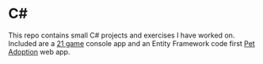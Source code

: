 # C#
This repo contains small C# projects and exercises I have worked on. Included are a [21 game](./TwentyOne) console app and an Entity Framework code first [Pet Adoption](./CodeFirstEfExercise) web app.
